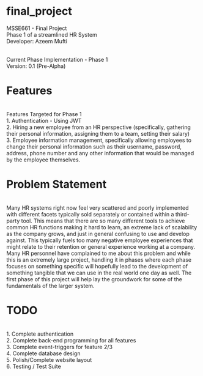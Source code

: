 # final_project
MSSE661 - Final Project
<br>Phase 1 of a streamlined HR System
<br>Developer: Azeem Mufti

<br>Current Phase Implementation - Phase 1
<br>Version: 0.1 (Pre-Alpha)

<h1>Features</h1>
<br>Features Targeted for Phase 1
<br>1. Authentication - Using JWT
<br>2. Hiring a new employee from an HR perspective (specifically, gathering their personal information, assigning them to a team, setting their salary)
<br>3. Employee information management, specifically allowing employees to change their personal information such as their username, password, address, phone number and any other information that would be managed by the employee themselves.

<h1>Problem Statement</h1>
<br>Many HR systems right now feel very scattered and poorly implemented with different facets typically sold separately or contained within a third-party tool. This means that there are so many different tools to achieve common HR functions making it hard to learn, an extreme lack of scalability as the company grows, and just in general confusing to use and develop against. This typically fuels too many negative employee experiences that might relate to their retention or general experience working at a company. Many HR personnel have complained to me about this problem and while this is an extremely large project, handling it in phases where each phase focuses on something specific will hopefully lead to the development of something tangible that we can use in the real world one day as well. The first phase of this project will help lay the groundwork for some of the fundamentals of the larger system.

<h1>TODO</h1>
<br>1. Complete authentication  
<br>2. Complete back-end programming for all features
<br>3. Complete event-triggers for feature 2/3
<br>4. Complete database design 
<br>5. Polish/Complete website layout
<br>6. Testing / Test Suite
